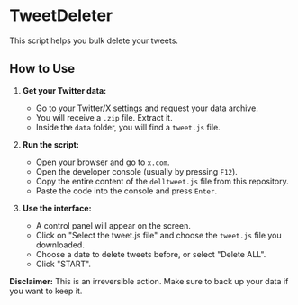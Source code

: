 # TweetDeleter

This script helps you bulk delete your tweets.

## How to Use

1.  **Get your Twitter data:**
    *   Go to your Twitter/X settings and request your data archive.
    *   You will receive a `.zip` file. Extract it.
    *   Inside the `data` folder, you will find a `tweet.js` file.

2.  **Run the script:**
    *   Open your browser and go to `x.com`.
    *   Open the developer console (usually by pressing `F12`).
    *   Copy the entire content of the `delltweet.js` file from this repository.
    *   Paste the code into the console and press `Enter`.

3.  **Use the interface:**
    *   A control panel will appear on the screen.
    *   Click on "Select the tweet.js file" and choose the `tweet.js` file you downloaded.
    *   Choose a date to delete tweets before, or select "Delete ALL".
    *   Click "START".

**Disclaimer:** This is an irreversible action. Make sure to back up your data if you want to keep it.

